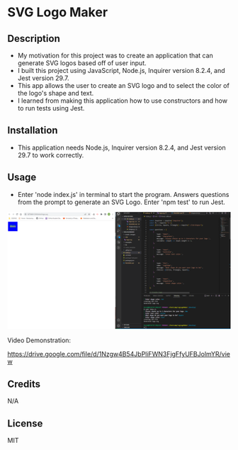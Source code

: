 # SVG Logo Maker

## Description
- My motivation for this project was to create an application that can generate SVG logos based off of user input.
- I built this project using JavaScript, Node.js, Inquirer version 8.2.4, and Jest version 29.7.
- This app allows the user to create an SVG logo and to select the color of the logo's shape and text.
- I learned from making this application how to use constructors and how to run tests using Jest.

## Installation
- This application needs Node.js, Inquirer version 8.2.4, and Jest version 29.7 to work correctly.

## Usage
- Enter 'node index.js' in terminal to start the program. Answers questions from the prompt to generate an SVG Logo. Enter 'npm test' to run Jest.

![Screenshot](./assets/images/screenshot.png)

Video Demonstration:

https://drive.google.com/file/d/1Nzgw4B54JbPliFWN3FjgFfyUFBJolmYR/view

## Credits
N/A

## License
MIT
